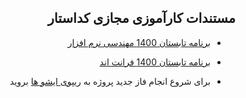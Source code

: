 <div dir="rtl">
  
## مستندات کارآموزی مجازی کداستار


* [برنامه تابستان 1400 مهندسی نرم افزار](/Projects/Summer1400/SoftwareEngineeringPlan.md)
* [برنامه تابستان 1400 فرانت اند](/Projects/Summer1400/FrontendPlan.md)
  
* برای شروع انجام فاز جدید پروژه به [ریپوی ایشو ها](https://github.com/Star-Academy/codestar-intern-issues) بروید


</div>
